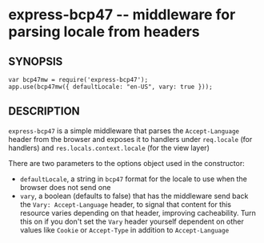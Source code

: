 express-bcp47 -- middleware for parsing locale from headers
===========================================================

## SYNOPSIS

    var bcp47mw = require('express-bcp47');
    app.use(bcp47mw({ defaultLocale: "en-US", vary: true }));

## DESCRIPTION

`express-bcp47` is a simple middleware that parses the `Accept-Language` header from the browser and exposes it to handlers under `req.locale` (for handlers) and `res.locals.context.locale` (for the view layer)

There are two parameters to the options object used in the constructor:

* `defaultLocale`, a string in `bcp47` format for the locale to use when the browser does not send one
* `vary`, a boolean (defaults to false) that has the middleware send back the `Vary: Accept-Language` header, to signal that content for this resource varies depending on that header, improving cacheability. Turn this on if you don't set the `Vary` header yourself dependent on other values like `Cookie` or `Accept-Type` in addition to `Accept-Language`
